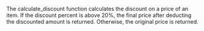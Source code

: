 The calculate_discount function calculates the discount on a price of an item.
If the discount percent is above 20%, the final price after deducting the discounted amount is returned.
Otherwise, the original price is returned.